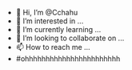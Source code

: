 - 👋 Hi, I’m @Cchahu
- 👀 I’m interested in ...
- 🌱 I’m currently learning ...
- 💞️ I’m looking to collaborate on ...
- 📫 How to reach me ...
- #ohhhhhhhhhhhhhhhhhhhhhhh

<!---
Cchahu/Cchahu is a ✨ special ✨ repository because its `README.md` (this file) appears on your GitHub profile.
You can click the Preview link to take a look at your changes.
--->
